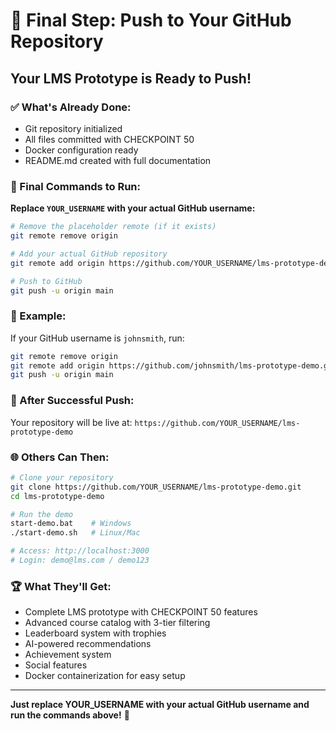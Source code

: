 # 🚀 Final Step: Push to Your GitHub Repository

## Your LMS Prototype is Ready to Push!

### ✅ What's Already Done:
- Git repository initialized
- All files committed with CHECKPOINT 50
- Docker configuration ready
- README.md created with full documentation

### 🎯 Final Commands to Run:

**Replace `YOUR_USERNAME` with your actual GitHub username:**

```bash
# Remove the placeholder remote (if it exists)
git remote remove origin

# Add your actual GitHub repository
git remote add origin https://github.com/YOUR_USERNAME/lms-prototype-demo.git

# Push to GitHub
git push -u origin main
```

### 📱 Example:
If your GitHub username is `johnsmith`, run:
```bash
git remote remove origin
git remote add origin https://github.com/johnsmith/lms-prototype-demo.git
git push -u origin main
```

### 🎉 After Successful Push:

Your repository will be live at:
`https://github.com/YOUR_USERNAME/lms-prototype-demo`

### 🌐 Others Can Then:
```bash
# Clone your repository
git clone https://github.com/YOUR_USERNAME/lms-prototype-demo.git
cd lms-prototype-demo

# Run the demo
start-demo.bat    # Windows
./start-demo.sh   # Linux/Mac

# Access: http://localhost:3000
# Login: demo@lms.com / demo123
```

### 🏆 What They'll Get:
- Complete LMS prototype with CHECKPOINT 50 features
- Advanced course catalog with 3-tier filtering
- Leaderboard system with trophies
- AI-powered recommendations
- Achievement system
- Social features
- Docker containerization for easy setup

---

**Just replace YOUR_USERNAME with your actual GitHub username and run the commands above!** 🚀
